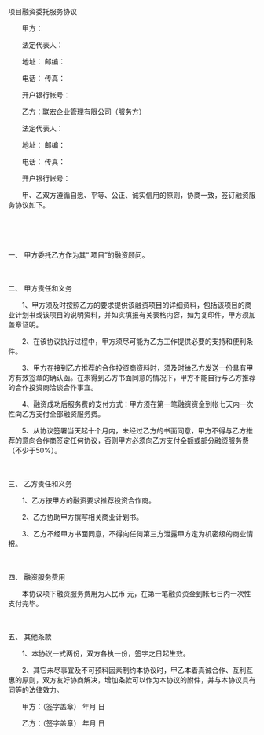 



项目融资委托服务协议



 

　　甲方：

　　法定代表人：

　　地址： 邮编：

　　电话： 传真：

　　开户银行帐号：　　

　　乙方：联宏企业管理有限公司（服务方）

　　法定代表人：

　　地址： 邮编：

　　电话： 传真：

　　开户银行帐号：　　

　　甲、乙双方遵循自愿、平等、公正、诚实信用的原则，协商一致，签订融资服务协议如下。

　　

　　

一、
甲方委托乙方作为其“ 项目”的融资顾问。

　　

二、
甲方责任和义务

　　1、甲方须及时按照乙方的要求提供该融资项目的详细资料，包括该项目的商业计划书或该项目的说明资料，并如实填报有关表格内容，如为复印件，甲方须加盖章证明。

　　2、在该协议执行过程中，甲方须尽可能为乙方工作提供必要的支持和便利条件。

　　3、甲方在接到乙方推荐的合作投资商资料时，须及时给乙方发送一份具有甲方有效签章的确认函。在未得到乙方书面同意的情况下，甲方不能自行与乙方推荐的合作投资商洽谈合作事宜。

　　4、融资成功后服务费的支付方式：甲方须在第一笔融资资金到帐七天内一次性向乙方支付全部融资服务费。

　　5、从协议签署当天起十个月内，未经过乙方的书面同意，甲方不得与乙方推荐的意向合作商签定任何协议，否则甲方必须向乙方支付全额或部分融资服务费（不少于50%）。

　　

三、
乙方责任和义务

　　1、乙方按甲方的融资要求推荐投资合作商。

　　2、乙方协助甲方撰写相关商业计划书。

　　3、乙方不经甲方书面同意，不得向任何第三方泄露甲方定为机密级的商业情报。

　　

四、
融资服务费用

　　本协议项下融资服务费用为人民币 元，在第一笔融资资金到帐七日内一次性支付完毕。

　　

五、
其他条款

　　1、本协议一式两份，双方各执一份，签字之日起生效。

　　2、其它未尽事宜及不可预料因素制约本协议时，甲乙本着真诚合作、互利互惠的原则，双方友好协商解决，增加条款可以作为本协议的附件，并与本协议具有同等的法律效力。　　

　　甲方：（签字盖章） 年月 日

　　乙方：（签字盖章） 年月 日

　　